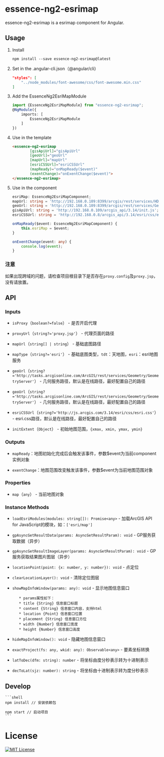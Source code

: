# essence-ng2-esrimap

essence-ng2-esrimap is a esrimap component for Angular.

## Usage

1. Install

	```shell
	npm install --save essence-ng2-esrimap@latest
	```

2. Set in the .angular-cli.json（@angular/cli）

	```json
    "styles": [
        "../node_modules/font-awesome/css/font-awesome.min.css"
    ]
	```

3. Add the EssenceNg2EsriMapModule

	```typescript
	import {EssenceNg2EsriMapModule} from "essence-ng2-esrimap";
	@NgModule({
	    imports: [
	        EssenceNg2EsriMapModule
	    ]
	})
	```

4. Use in the template

	```html
    <essence-ng2-esrimap
            [gisApiUrl]="gisApiUrl"
            [geoUrl]="geoUrl"
            [mapUrl]="mapUrl"
            [esriCSSUrl]="esriCSSUrl"
            (mapReady)="onMapReady($event)"
            (exentChange)="onExentChange($event)">
    </essence-ng2-esrimap>
	```

5. Use in the component

	```typescript
    esriMap: EssenceNg2EsriMapComponent;
    mapUrl: string = 'http://192.168.0.109:8399/arcgis/rest/services/HD_BASEMAP/MapServer';
    geoUrl: string = 'http://192.168.0.109:8399/arcgis/rest/services/Geometry/GeometryServer';
    gisApiUrl: string = 'http://192.168.0.109/arcgis_api/3.14/init.js';
    esriCSSUrl: string = 'http://192.168.0.8/arcgis_api/3.14/esri/css/esri.css'; // esri.css路径

    onMapReady($event: EssenceNg2EsriMapComponent) {
        this.esriMap = $event;
    }

    onExentChange(event: any) {
        console.log(event);
    }
	```

### 注意

如果出现跨域的问题，请检查项目根目录下是否存在`proxy.config`及`proxy.jsp`，没有请放置。

## API

### Inputs

- `isProxy`（`boolean?=false`） - 是否开启代理

- `proxyUrl`（`string?='proxy.jsp'`） - 代理页面的路径

- `mapUrl`（`string[] | string`） - 基础底图路径

- `mapType`（`string?='esri'`） - 基础底图类型，`tdt`：天地图，`esri`：esri地图服务

- `geoUrl`（`string?='http://tasks.arcgisonline.com/ArcGIS/rest/services/Geometry/GeometryServer'`） - 几何服务路径，默认是在线路径，最好配置自己的路径

- `geoUrl`（`string?='http://tasks.arcgisonline.com/ArcGIS/rest/services/Geometry/GeometryServer'`） - 几何服务路径，默认是在线路径，最好配置自己的路径

- `esriCSSUrl`（`string?='http://js.arcgis.com/3.14/esri/css/esri.css'`） - esri.css路径，默认是在线路径，最好配置自己的路径

- `initExtent`（`Object`） - 初始地图范围，`{xmax, xmin, ymax, ymin}`

### Outputs

- `mapReady`：地图初始化完成后会触发该事件，参数$event为当前component实例对象

- `exentChange`：地图范围改变触发该事件，参数$event为当前地图范围对象

### Properties

- `map`（`any`） - 当前地图对象

### Instance Methods

- `loadEsriModules(modules: string[]): Promise<any>` - 加载ArcGIS API for JavaScript的模块，如：`['esri/map']`

- `gpAsyncGetResultData(params: AsyncGetResultParam): void` - GP服务获取数据（异步）

- `gpAsyncGetResultImageLayer(params: AsyncGetResultParam): void` - GP服务获取结果图片图层（异步）

- `locationPoint(point: {x: number, y: number}): void` - 点定位

- `clearLocationLayer(): void` - 清除定位图层

- `showMapInfoWindow(params: any): void` - 显示地图信息窗口

         * params属性如下：
         * title {String} 信息窗口标题
         * content {String} 信息窗口内容，支持html
         * location {Point} 信息窗口位置
         * placement {String} 信息窗口方位
         * width {Number} 信息窗口宽度
         * height {Number} 信息窗口高度

- `hideMapInfoWindow(): void` - 隐藏地图信息窗口

- `exactProject(fs: any, wkid: any): Observable<any>` - 要素坐标转换

- `latToDec(dfm: string): number` - 将坐标由度分秒表示转为十进制表示

- `decToLat(sjz: number): string` - 将坐标由十进制表示转为度分秒表示

## Develop

	```shell
	npm install // 安装依赖包
	
	npm start // 启动项目
	```

# License

[![MIT License](https://img.shields.io/badge/license-MIT-blue.svg?style=flat)](/LICENSE)
